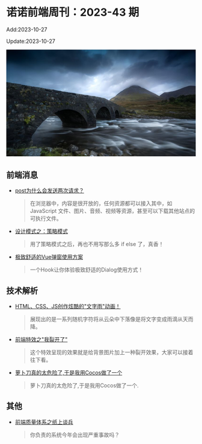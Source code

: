 <!--
 * @Description: weekly-43
 * @Author: zoeblow
 * @Email: zoeblow@gmail.com
 * @Date: 2023-01-01 20:20:43
 * @LastEditors: wangfuyuan
 * @LastEditTime: 2023-10-27 16:29:31
 * @FilePath: \nuofe-weekly1\2023\weekly-43.md
 -->

# 诺诺前端周刊：2023-43 期

Add:2023-10-27

Update:2023-10-27

![202343](../images/2023/202343.jpg)

## 前端消息

- [post为什么会发送两次请求？](https://juejin.cn/post/7269952188927017015)

  > 在浏览器中，内容是很开放的，任何资源都可以接入其中，如 JavaScript 文件、图片、音频、视频等资源，甚至可以下载其他站点的可执行文件。

- [设计模式之：策略模式](https://juejin.cn/post/7279041076273610764)

  > 用了策略模式之后，再也不用写那么多 if else 了，真香！

- [极致舒适的Vue弹窗使用方案](https://juejin.cn/post/7253062314306322491)

  > 一个Hook让你体验极致舒适的Dialog使用方式！

## 技术解析

- [HTML、CSS、JS创作炫酷的"文字雨"动画！](https://juejin.cn/post/7270648629378367528)

  > 展现出的是一系列随机字符将从云朵中下落像是将文字变成雨滴从天而降。

- [前端特效之"我裂开了"](https://juejin.cn/post/7293387622851887138)

  > 这个特效呈现的效果就是给背景图片加上一种裂开效果，大家可以接着往下看。

- [萝卜刀真的太危险了,于是我用Cocos做了一个](https://juejin.cn/post/7290848097159807017)

  > 萝卜刀真的太危险了,于是我用Cocos做了一个.

## 其他

- [前端质量体系之纸上谈兵](https://mp.weixin.qq.com/s/rNp_J_ZHKiRCQjrh0XYGgQ)

  > 你负责的系统今年会出现严重事故吗？
